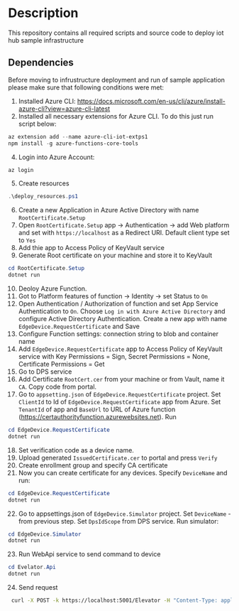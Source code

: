 # Description

This repository contains all required scripts and source code to deploy iot hub sample infrastructure

## Dependencies
Before moving to infrustructure deployment and run of sample application please make sure that following conditions were met:

1. Installed Azure CLI: https://docs.microsoft.com/en-us/cli/azure/install-azure-cli?view=azure-cli-latest
2. Installed all necessary extensions for Azure CLI. To do this just run script below:
```PowerShell
az extension add --name azure-cli-iot-extps1
npm install -g azure-functions-core-tools
```
4. Login into Azure Account:
```PowerShell
az login
```
5. Create resources
```PowerShell
.\deploy_resources.ps1
```
6. Create a new Application in Azure Active Directory with name `RootCertificate.Setup`
7. Open `RootCertificate.Setup` app -> Authentication -> add Web platform and set with `https://localhost` as a Redirect URI. Default client type set to `Yes`
8. Add thie app to Access Policy of KeyVault service
9. Generate Root certificate on your machine and store it to KeyVault
```PowerShell
cd RootCertificate.Setup
dotnet run
```
10. Deoloy Azure Function. 
11. Got to Platform features of function -> Identity -> set Status to `On`
12. Open Authentication / Authorization of function and set App Service Authentication to `On`. Choose `Log in with Azure Active Directory` and configure Active Directory Authentication. Create a new app with name `EdgeDevice.RequestCertificate` and Save
13. Configure Function settings: connection string to blob and container name
14. Add `EdgeDevice.RequestCertificate` app to Access Policy of KeyVault service with Key Permissions = Sign, Secret Permissions = None, Certificate Permissions = Get
15. Go to DPS service
16. Add Certificate `RootCert.cer` from your machine or from Vault, name it `CA`. Copy code from portal.
17. Go to `appsetting.json` of `EdgeDevice.RequestCertificate` project. Set `ClientId` to Id of `EdgeDevice.RequestCertificate` app from Azure. Set `TenantId` of app and `BaseUrl` to URL of Azure function (https://certauthorityfunction.azurewebsites.net). Run

```PowerShell
cd EdgeDevice.RequestCertificate
dotnet run
```
18. Set verification code as a device name.
19. Upload generated `IssuedCertificate.cer` to portal and press `Verify`
20. Create enrollment group and specify CA certificate
21. Now you can create certificate for any devices. Specify `DeviceName` and run:
```PowerShell
cd EdgeDevice.RequestCertificate
dotnet run
```
22. Go to appsettings.json of `EdgeDevice.Simulator` project. Set `DeviceName` - from previous step. Set `DpsIdScope` from DPS service. Run simulator:
```PowerShell
cd EdgeDevice.Simulator
dotnet run
```
23. Run WebApi service to send command to device
```PowerShell
cd Evelator.Api
dotnet run
```
24. Send request
```sh
 curl -X POST -k https://localhost:5001/Elevator -H "Content-Type: application/json" -d "{ \"deviceName\": \"elevator1\", \"floor\": 17 }"
```
